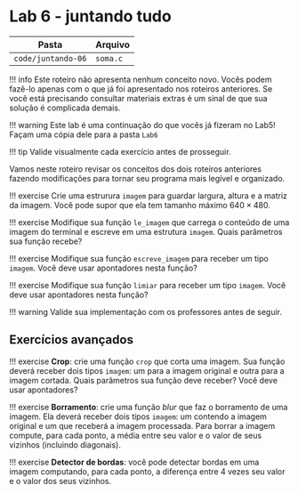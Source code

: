 # Lab 6 - juntando tudo

| Pasta            | Arquivo  |
|------------------|----------|
| `code/juntando-06` | `soma.c` |

!!! info
    Este roteiro não apresenta nenhum conceito novo. Vocês podem fazê-lo apenas com o que já foi apresentado nos roteiros anteriores. Se você está precisando consultar materiais extras é um sinal de que sua solução é complicada demais.

!!! warning
    Este lab é uma continuação do que vocês já fizeram no Lab5! Façam uma cópia dele para a pasta `Lab6`

!!! tip
    Valide visualmente cada exercício antes de prosseguir.

Vamos neste roteiro revisar os conceitos dos dois roteiros anteriores fazendo modificações para tornar seu programa mais legível e organizado.

!!! exercise
    Crie uma estrurura `imagem` para guardar largura, altura e a matriz da imagem. Você pode supor que ela tem tamanho máximo $640\times 480$.

!!! exercise
    Modifique sua função `le_imagem` que carrega o conteúdo de uma imagem do terminal e escreve em uma estrutura `imagem`. Quais parâmetros sua função recebe?

!!! exercise
    Modifique sua função `escreve_imagem` para receber um tipo `imagem`. Você deve usar apontadores nesta função?

!!! exercise
    Modifique sua função `limiar` para receber um tipo `imagem`. Você deve usar apontadores nesta função?

!!! warning
    Valide sua implementação com os professores antes de seguir.

## Exercícios avançados

!!! exercise
    **Crop**: crie uma função `crop` que corta uma imagem. Sua função deverá receber dois tipos `imagem`: um para a imagem original e outra para a imagem cortada. Quais parâmetros sua função deve receber? Você deve usar apontadores?

!!! exercise
    **Borramento**: crie uma função *blur* que faz o borramento de uma imagem. Ela deverá receber dois tipos `imagem`: um contendo a imagem original e um que receberá a imagem processada. Para borrar a imagem compute, para cada ponto, a média entre seu valor e o valor de seus vizinhos (incluindo diagonais).

!!! exercise
    **Detector de bordas**: você pode detectar bordas em uma imagem computando, para cada ponto, a diferença entre 4 vezes seu valor e o valor dos seus vizinhos.

